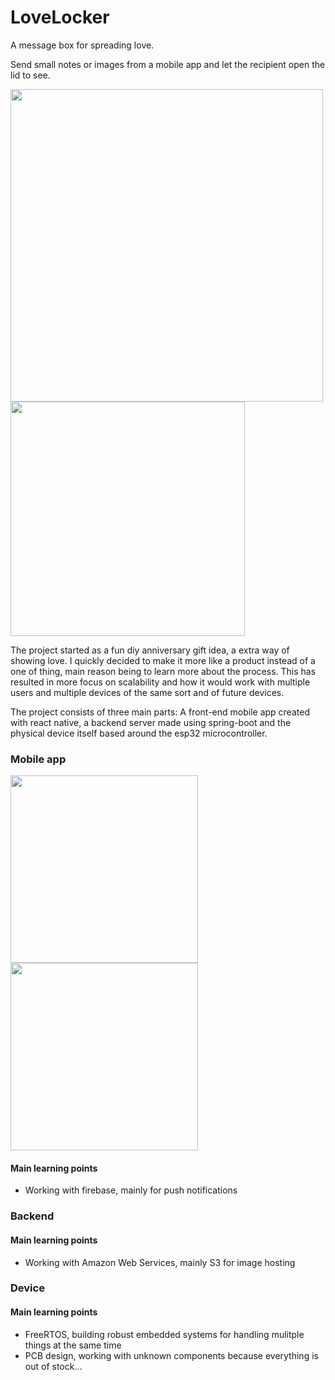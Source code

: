 # LoveLocker
A message box for spreading love.

Send small notes or images from a mobile app and let the recipient open the lid to see.

<img src="https://user-images.githubusercontent.com/15377557/138572205-ce37f842-c526-4c86-9fe3-0ff87455fbc0.jpg" width="500"><img src="https://user-images.githubusercontent.com/15377557/138572380-079f7835-6585-4d04-b1cf-ec2a846a3544.jpg" height="375">

The project started as a fun diy anniversary gift idea, a extra way of showing love. I quickly decided to make it more like a product instead of a one of thing, main reason being to learn more about the process. This has resulted in more focus on scalability and how it would work with multiple users and multiple devices of the same sort and of future devices.

The project consists of three main parts: A front-end mobile app created with react native, a backend server made using spring-boot and the physical device itself based around the esp32 microcontroller.

### Mobile app
<img src="https://user-images.githubusercontent.com/15377557/138572664-44be68eb-e24f-42db-bb2f-fa8459c99428.jpg" width="300"><img src="https://user-images.githubusercontent.com/15377557/138572680-35c53860-a2e4-4fef-9cb8-04397d4377d2.jpg" width="300">
#### Main learning points
 - Working with firebase, mainly for push notifications

### Backend
#### Main learning points
 - Working with Amazon Web Services, mainly S3 for image hosting

### Device
#### Main learning points
 - FreeRTOS, building robust embedded systems for handling mulitple things at the same time
 - PCB design, working with unknown components because everything is out of stock...
